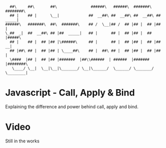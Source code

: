       ##\     ##\       ##\               ######\   ######\  #######\  ########\
      ## |    ## |      \__|             ##  __##\ ##  __##\ ##  __##\ ##  _____|
    ######\   #######\  ##\  #######\    ## /  \__|## /  ## |## |  ## |## |
    \_##  _|  ##  __##\ ## |##  _____|   ## |      ## |  ## |## |  ## |#####\
      ## |    ## |  ## |## |\######\     ## |      ## |  ## |## |  ## |##  __|
      ## |##\ ## |  ## |## | \____##\    ## |  ##\ ## |  ## |## |  ## |## |
      \####  |## |  ## |## |#######  |##\\######  | ######  |#######  |########\
       \____/ \__|  \__|\__|\_______/ \__|\______/  \______/ \_______/ \________|

# Javascript - Call, Apply & Bind

Explaining the difference and power behind call, apply and bind.

# Video

Still in the works
